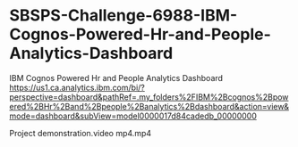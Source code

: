 # SBSPS-Challenge-6988-IBM-Cognos-Powered-Hr-and-People-Analytics-Dashboard
IBM Cognos Powered Hr and People Analytics Dashboard
https://us1.ca.analytics.ibm.com/bi/?perspective=dashboard&pathRef=.my_folders%2FIBM%2Bcognos%2Bpowered%2BHr%2Band%2Bpeople%2Banalytics%2Bdashboard&action=view&mode=dashboard&subView=model0000017d84cadedb_00000000
 
 
  Project demonstration.video mp4.mp4
